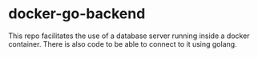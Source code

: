 # docker-go-backend
This repo facilitates the use of a database server running inside a docker container. There is also code to be able to connect to it using golang. 

